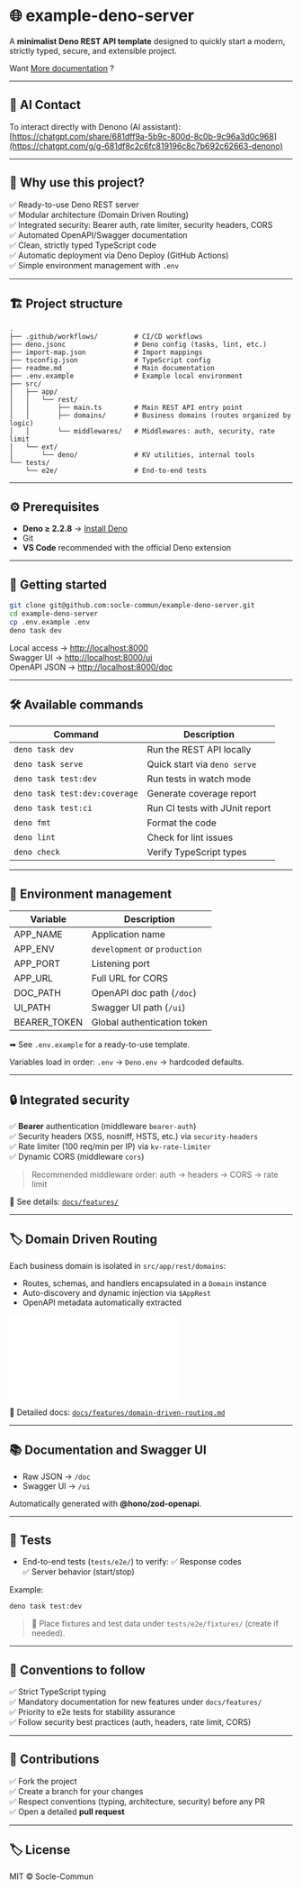 # 🌐 example-deno-server

A **minimalist Deno REST API template** designed to quickly start a modern, strictly typed, secure, and extensible project.

Want [More documentation](https://socle-commun.github.io/example-deno-server) ?

---

## 🤖 AI Contact

To interact directly with Denono (AI assistant):
[https://chatgpt.com/share/681dff9a-5b9c-800d-8c0b-9c96a3d0c968](https://chatgpt.com/g/g-681df8c2c6fc819196c8c7b692c62663-denono)

---

## 🚀 Why use this project?

✅ Ready-to-use Deno REST server  
✅ Modular architecture (Domain Driven Routing)  
✅ Integrated security: Bearer auth, rate limiter, security headers, CORS  
✅ Automated OpenAPI/Swagger documentation  
✅ Clean, strictly typed TypeScript code  
✅ Automatic deployment via Deno Deploy (GitHub Actions)  
✅ Simple environment management with `.env`  

---

## 🏗️ Project structure

```
.
├── .github/workflows/         # CI/CD workflows
├── deno.jsonc                 # Deno config (tasks, lint, etc.)
├── import-map.json            # Import mappings
├── tsconfig.json              # TypeScript config
├── readme.md                  # Main documentation
├── .env.example               # Example local environment
├── src/
│   ├── app/
│   │   └── rest/
│   │       ├── main.ts        # Main REST API entry point
│   │       ├── domains/       # Business domains (routes organized by logic)
│   │       └── middlewares/   # Middlewares: auth, security, rate limit
│   └── ext/
│       └── deno/              # KV utilities, internal tools
└── tests/
    └── e2e/                   # End-to-end tests
```

---

## ⚙️ Prerequisites

* **Deno ≥ 2.2.8** → [Install Deno](https://deno.land/manual/getting_started/installation)  
* Git  
* **VS Code** recommended with the official Deno extension  

---

## 🔨 Getting started

```bash
git clone git@github.com:socle-commun/example-deno-server.git
cd example-deno-server
cp .env.example .env
deno task dev
```

Local access → [http://localhost:8000](http://localhost:8000)  
Swagger UI → [http://localhost:8000/ui](http://localhost:8000/ui)  
OpenAPI JSON → [http://localhost:8000/doc](http://localhost:8000/doc)  

---

## 🛠️ Available commands

| Command                       | Description                    |
| ----------------------------- | ------------------------------ |
| `deno task dev`               | Run the REST API locally       |
| `deno task serve`             | Quick start via `deno serve`   |
| `deno task test:dev`          | Run tests in watch mode        |
| `deno task test:dev:coverage` | Generate coverage report       |
| `deno task test:ci`           | Run CI tests with JUnit report |
| `deno fmt`                    | Format the code                |
| `deno lint`                   | Check for lint issues          |
| `deno check`                  | Verify TypeScript types        |

---

## 🌱 Environment management

| Variable      | Description                   |
| ------------- | ----------------------------- |
| APP\_NAME     | Application name              |
| APP\_ENV      | `development` or `production` |
| APP\_PORT     | Listening port                |
| APP\_URL      | Full URL for CORS             |
| DOC\_PATH     | OpenAPI doc path (`/doc`)     |
| UI\_PATH      | Swagger UI path (`/ui`)       |
| BEARER\_TOKEN | Global authentication token   |

➡ See `.env.example` for a ready-to-use template.

Variables load in order: `.env` → `Deno.env` → hardcoded defaults.

---

## 🔒 Integrated security

✅ **Bearer** authentication (middleware `bearer-auth`)  
✅ Security headers (XSS, nosniff, HSTS, etc.) via `security-headers`  
✅ Rate limiter (100 req/min per IP) via `kv-rate-limiter`  
✅ Dynamic CORS (middleware `cors`)  

> Recommended middleware order: auth → headers → CORS → rate limit

📖 See details: [`docs/features/`](docs/features/)

---

## 🏷️ Domain Driven Routing

Each business domain is isolated in `src/app/rest/domains`:

* Routes, schemas, and handlers encapsulated in a `Domain` instance  
* Auto-discovery and dynamic injection via `$AppRest`  
* OpenAPI metadata automatically extracted  

![Domain Driven Routing diagram](docs/features/domain-driven-routing.md)

📖 Detailed docs: [`docs/features/domain-driven-routing.md`](docs/features/domain-driven-routing.md)

---

## 📚 Documentation and Swagger UI

* Raw JSON → `/doc`  
* Swagger UI → `/ui`  

Automatically generated with **@hono/zod-openapi**.

---

## 🧪 Tests

* End-to-end tests (`tests/e2e/`) to verify:
  ✅ Response codes  
  ✅ Server behavior (start/stop)  

Example:

```bash
deno task test:dev
```

> 📂 Place fixtures and test data under `tests/e2e/fixtures/` (create if needed).

---

## 📝 Conventions to follow

✅ Strict TypeScript typing  
✅ Mandatory documentation for new features under `docs/features/`  
✅ Priority to e2e tests for stability assurance  
✅ Follow security best practices (auth, headers, rate limit, CORS)  

---

## 🌟 Contributions

✅ Fork the project  
✅ Create a branch for your changes  
✅ Respect conventions (typing, architecture, security) before any PR  
✅ Open a detailed **pull request**

---

## 🏷️ License

MIT © Socle-Commun
